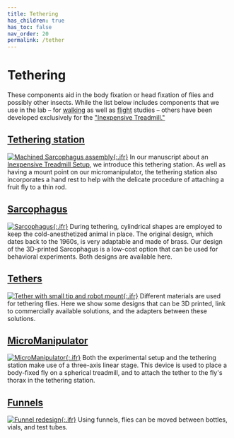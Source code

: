 ```yaml
---
title: Tethering
has_children: true
has_toc: false
nav_order: 20
permalink: /tether
---
```


# Tethering

These components aid in the body fixation or head fixation of flies and possibly other insects. While the list below includes components that we use in the lab – for [walking]({{site.baseurl}}/walking) as well as [flight]({{site.baseurl}}/flight) studies – others have been developed exclusively for the ["Inexpensive Treadmill."]({{site.baseurl}}/inexpensive-treadmill)

## [Tethering station]({{site.baseurl}}/tether/station)

[![Machined Sarcophagus assembly]({{site.baseurl}}/assets/img/Tethering/Tethering-Station/Tethering-Station-v1_acrylic_precut.png){:.ifr}]({{site.baseurl}}/tether/station)
In our manuscript about an [Inexpensive Treadmill Setup]({{site.baseurl}}/inexpensive-treadmill), we introduce this tethering station. As well as having a mount point on our micromanipulator, the tethering station also incorporates a hand rest to help with the delicate procedure of attaching a fruit fly to a thin rod.

## [Sarcophagus]({{site.baseurl}}/tether/sarcophagus)

[![Sarcophagus]({{site.baseurl}}/assets/img/Tethering/Sarcophagus/Sarcophagus_platform_15.png){:.ifr}]({{site.baseurl}}/tether/sarcophagus)
During tethering, cylindrical shapes are employed to keep the cold-anesthetized animal in place. The original design, which dates back to the 1960s, is very adaptable and made of brass. Our design of the 3D-printed Sarcophagus is a low-cost option that can be used for behavioral experiments. Both designs are available here.

## [Tethers]({{site.baseurl}}/tether/tethers)

[![Tether with small tip and robot mount]({{site.baseurl}}/assets/img/Tethering/Tether_mount/Tether_holder_cone_tip-0.07.png){:.ifr}]({{site.baseurl}}/tether/tethers)
Different materials are used for tethering flies. Here we show some designs that can be 3D printed, link to commercially available solutions, and the adapters between these solutions.

## [MicroManipulator]({{site.baseurl}}/tether/micromanipulator)

[![MicroManipulator]({{site.baseurl}}/assets/img/Tethering/MicroManipulator/MicroManipulator_Assembly_Figure2.png){:.ifr}]({{site.baseurl}}/tether/micromanipulator)
Both the experimental setup and the tethering station make use of a three-axis linear stage. This device is used to place a body-fixed fly on a spherical treadmill, and to attach the tether to the fly's thorax in the tethering station.

## [Funnels]({{site.baseurl}}/tether/funnels)

[![Funnel redesign]({{site.baseurl}}/assets/img/Tethering/Funnels/Funnel_fly-vial-to-12mm-tube.png){:.ifr}]({{site.baseurl}}/tether/funnels)
Using funnels, flies can be moved between bottles, vials, and test tubes.

